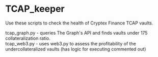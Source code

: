 # TCAP_keeper

Use these scripts to check the health of Cryptex Finance TCAP vaults.

tcap_graph.py - queries The Graph's API and finds vaults under 175 collateralization ratio. <br />
tcap_web3.py - uses web3.py to assess the profitability of the undercollateralized vaults (has logic for executing commented out)
